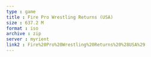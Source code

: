 ```yaml
---
type : game
title : Fire Pro Wrestling Returns (USA)
size : 637.2 M
format : iso
archive : zip
server : myrient
link2 : Fire%20Pro%20Wrestling%20Returns%20%28USA%29
---
```

